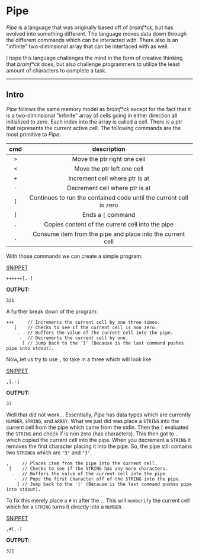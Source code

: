 # Pipe
_Pipe_ is a language that was originally based off of _brainf*ck_, but has evolved into something different. The language moves data down through the different commands which can be interacted with. There also is an "infinite" two-diminsional array that can be interfaced with as well.

I hope this language challenges the mind in the form of creative thinking that _brainf*ck_ does, but also challenge programmers to utilize the least amount of characters to complete a task.

---

## Intro

_Pipe_ follows the same memory model as _brainf*ck_ except for the fact that it is a two-diminsional "infinite" array of cells going in either direction all initialized to zero. Each index into the array is called a cell. There is a ptr that represents the current active cell. The following commands are the most primitive to _Pipe_:

|cmd|description|
|:---:|:---:|
|`>`|Move the ptr right one cell|
|`<`|Move the ptr left one cell|
|`+`|Increment cell where ptr is at|
|`-`|Decrement cell where ptr is at|
|`[`|Continues to run the contained code until the current cell is zero|
|`]`|Ends a `[` command|
|`.`|Copies content of the current cell into the pipe|
|`,`|Consume item from the pipe and place into the current cell|


With those commands we can create a simple program:

[SNIPPET](https://tkellehe.github.io/Pipe/?input=&code=%2B%2B%2B%5B.-%5D)
```
++++++[.-]
```
__OUTPUT:__
```
321
```

A further break down of the program:
```
+++     // Increments the current cell by one three times.
   [    // Checks to see if the current cell is non zero.
    .   // Buffers the value of the current cell into the pipe.
     -  // Decrements the current cell by one.
      ] // Jump back to the '[' (Because is the last command pushes pipe into stdout).
```

Now, let us try to use `,` to take in a three which will look like:

[SNIPPET](https://tkellehe.github.io/Pipe/?input=3&code=%2C%5B.-%5D)
```
,[.-]
```
__OUTPUT:__
```
33
```

Well that did not work... Essentially, _Pipe_ has data types which are currently `NUMBER`, `STRING`, and `ARRAY`.
What we just did was place a `STRING` into the current cell from the pipe which came from the stdin. Then the `[` evaluated
the `STRING` and check if is non zero (has characters). This then got to `.` which copied the current cell into the pipe.
When you decrement a `STRING` it removes the first character placing it into the pipe. So, the pipe still contains two `STRING`s
which are `"3"` and `"3"`.
```
,     // Places item from the pipe into the current cell.
 [    // Checks to see if the STRING has any more characters.
  .   // Buffers the value of the current cell into the pipe.
   -  // Pops the first character off of the STRING into the pipe.
    ] // Jump back to the '[' (Because is the last command pushes pipe into stdout).
```

To fix this merely place a `#` in after the `,`. This will `numberify` the current cell which for a `STRING` turns
it directly into a `NUMBER`.

[SNIPPET](https://tkellehe.github.io/Pipe/?input=3&code=%2C%23%5B.-%5D)
```
,#[.-]
```
__OUTPUT:__
```
321
```
